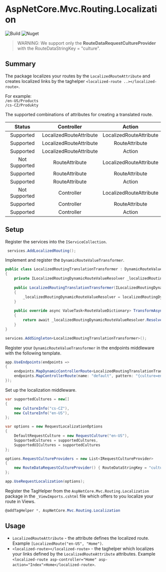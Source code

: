 # AspNetCore.Mvc.Routing.Localization
![Build](https://github.com/tomasjurasek/AspNetCore.Mvc.Routing.Localization/workflows/Build/badge.svg)
![Nuget](https://img.shields.io/nuget/v/AspNetCore.Mvc.Routing.Localization)

> WARNING: We support only the **RouteDataRequestCultureProvider** with the RouteDataStringKey = "culture".


## Summary
The package localizes your routes by the `LocalizedRouteAttribute` and creates localized links by the taghelper `<localized-route ..></localized-route>`.  

For example:  
`/en-US/Products`  
`/cs-CZ/Produkty`

The supported combinations of attributes for creating a translated route.

| Status   |      Controller      | Action |
|:--------:|:--------------------:|:------:|
| Supported | LocalizedRouteAttribute | LocalizedRouteAttribute |
| Supported | LocalizedRouteAttribute | RouteAttribute |
| Supported | LocalizedRouteAttribute | Action |
| Not Supported | RouteAttribute | LocalizedRouteAttribute |
| Supported | RouteAttribute | RouteAttribute |
| Supported | RouteAttribute | Action |
| Not Supported | Controller | LocalizedRouteAttribute |
| Supported | Controller | RouteAttribute |
| Supported | Controller | Action |

## Setup
Register the services into the `IServiceCollection`.
```csharp
 services.AddLocalizedRouting();
```
Implement and register the `DynamicRouteValueTransformer`.
```csharp
public class LocalizedRoutingTranslationTransformer : DynamicRouteValueTransformer
{
    private ILocalizedRoutingDynamicRouteValueResolver _localizedRoutingDynamicRouteValueResolver;
    
    public LocalizedRoutingTranslationTransformer(ILocalizedRoutingDynamicRouteValueResolver localizedRoutingDynamicRouteValueResolver)
    {
        _localizedRoutingDynamicRouteValueResolver = localizedRoutingDynamicRouteValueResolver;
    }
    
    public override async ValueTask<RouteValueDictionary> TransformAsync(HttpContext httpContext, RouteValueDictionary values)
    {
        return await _localizedRoutingDynamicRouteValueResolver.ResolveAsync(values);
    }
}
```
```csharp
services.AddSingleton<LocalizedRoutingTranslationTransformer>();
```
Register your `DynamicRouteValueTransformer` in the endpoints middleware with the following template.
```csharp
app.UseEndpoints(endpoints =>
{
    endpoints.MapDynamicControllerRoute<LocalizedRoutingTranslationTransformer>("{culture=en-US}/{controller=Home}/{action=Index}/{id?}");
    endpoints.MapControllerRoute(name: "default", pattern: "{culture=en-US}/{controller=Home}/{action=Index}/{id?}");
});
```
Set up the localization middleware.
```csharp
var supportedCultures = new[]
{
    new CultureInfo("cs-CZ"),
    new CultureInfo("en-US"),
};

var options = new RequestLocalizationOptions
{
    DefaultRequestCulture = new RequestCulture("en-US"),
    SupportedCultures = supportedCultures,
    SupportedUICultures = supportedCultures
};

options.RequestCultureProviders = new List<IRequestCultureProvider>
{
    new RouteDataRequestCultureProvider() { RouteDataStringKey = "culture" }
};

app.UseRequestLocalization(options);
```

Register the TagHelper from the `AspNetCore.Mvc.Routing.Localization` package in the `_ViewImports.cshtml` file which offers to you localize your route in Views.
```csharp
@addTagHelper *, AspNetCore.Mvc.Routing.Localization
```

## Usage

* `LocalizedRouteAttribute` - the attribute defines the localized route. Example `[LocalizedRoute("en-US", "Home")`.
* `<localized-route></localized-route>` - the taghelper which localizes your links defined by the `LocalizedRouteAttribute` attributes. Example `<localized-route asp-controller="Home" asp-action="Index">Home</localized-route>`.


